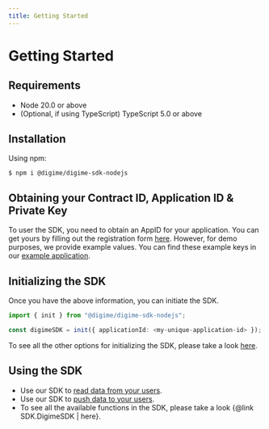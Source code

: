 ```yaml
---
title: Getting Started
---
```


# Getting Started

## Requirements

- Node 20.0 or above
- (Optional, if using TypeScript) TypeScript 5.0 or above

## Installation

Using npm:

```shell
$ npm i @digime/digime-sdk-nodejs
```

## Obtaining your Contract ID, Application ID & Private Key

To user the SDK, you need to obtain an AppID for your application. You can get yours by filling out the registration form [here](https://worlddataexchange.com/register). However, for demo purposes, we provide example values. You can find these example keys in our [example application](https://github.com/worlddataexchange/digime-sdk-nodejs-example).

## Initializing the SDK

Once you have the above information, you can initiate the SDK.

```typescript
import { init } from "@digime/digime-sdk-nodejs";

const digimeSDK = init({ applicationId: <my-unique-application-id> });
```

To see all the other options for initializing the SDK, please take a look [here](../initializing-the-sdk.md).

## Using the SDK

- Use our SDK to [read data from your users](reading-data.md).
- Use our SDK to [push data to your users](pushing-data.md).
- To see all the available functions in the SDK, please take a look {@link SDK.DigimeSDK | here}.
